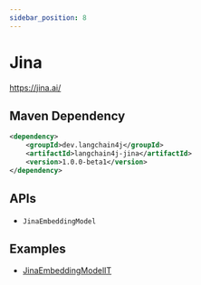 ```yaml
---
sidebar_position: 8
---
```


# Jina

https://jina.ai/


## Maven Dependency

```xml
<dependency>
    <groupId>dev.langchain4j</groupId>
    <artifactId>langchain4j-jina</artifactId>
    <version>1.0.0-beta1</version>
</dependency>
```

## APIs

- `JinaEmbeddingModel`


## Examples

- [JinaEmbeddingModelIT](https://github.com/langchain4j/langchain4j/blob/main/langchain4j-jina/src/test/java/dev/langchain4j/model/jina/JinaEmbeddingModelIT.java)
